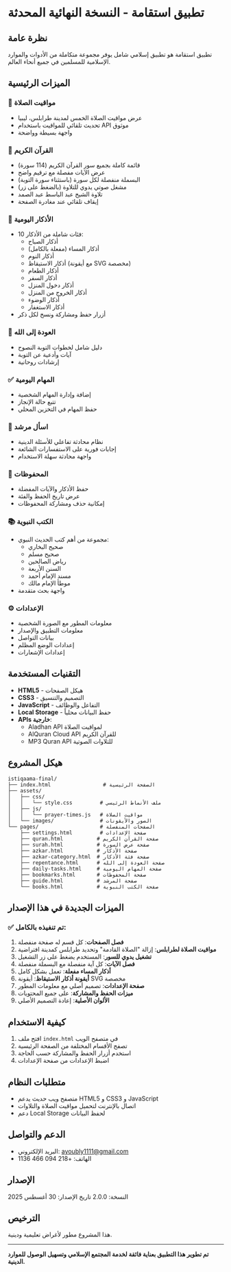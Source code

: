 # تطبيق استقامة - النسخة النهائية المحدثة

## نظرة عامة
تطبيق استقامة هو تطبيق إسلامي شامل يوفر مجموعة متكاملة من الأدوات والموارد الإسلامية للمسلمين في جميع أنحاء العالم.

## الميزات الرئيسية

### 🕌 مواقيت الصلاة
- عرض مواقيت الصلاة الخمس لمدينة طرابلس، ليبيا
- تحديث تلقائي للمواقيت باستخدام API موثوق
- واجهة بسيطة وواضحة

### 📖 القرآن الكريم
- قائمة كاملة بجميع سور القرآن الكريم (114 سورة)
- عرض الآيات مفصلة مع ترقيم واضح
- البسملة منفصلة لكل سورة (باستثناء سورة التوبة)
- مشغل صوتي يدوي للتلاوة (بالضغط على زر)
- تلاوة الشيخ عبد الباسط عبد الصمد
- إيقاف تلقائي عند مغادرة الصفحة

### 🤲 الأذكار اليومية
- 10 فئات شاملة من الأذكار:
  - أذكار الصباح
  - أذكار المساء (مفعلة بالكامل)
  - أذكار النوم
  - أذكار الاستيقاظ (مع أيقونة SVG مخصصة)
  - أذكار الطعام
  - أذكار السفر
  - أذكار دخول المنزل
  - أذكار الخروج من المنزل
  - أذكار الوضوء
  - أذكار الاستغفار
- أزرار حفظ ومشاركة ونسخ لكل ذكر

### 💚 العودة إلى الله
- دليل شامل لخطوات التوبة النصوح
- آيات وأدعية عن التوبة
- إرشادات روحانية

### ✅ المهام اليومية
- إضافة وإدارة المهام الشخصية
- تتبع حالة الإنجاز
- حفظ المهام في التخزين المحلي

### 🤖 اسأل مرشد
- نظام محادثة تفاعلي للأسئلة الدينية
- إجابات فورية على الاستفسارات الشائعة
- واجهة محادثة سهلة الاستخدام

### 🔖 المحفوظات
- حفظ الأذكار والآيات المفضلة
- عرض تاريخ الحفظ والفئة
- إمكانية حذف ومشاركة المحفوظات

### 📚 الكتب النبوية
- مجموعة من أهم كتب الحديث النبوي:
  - صحيح البخاري
  - صحيح مسلم
  - رياض الصالحين
  - السنن الأربعة
  - مسند الإمام أحمد
  - موطأ الإمام مالك
- واجهة بحث متقدمة

### ⚙️ الإعدادات
- معلومات المطور مع الصورة الشخصية
- معلومات التطبيق والإصدار
- بيانات التواصل
- إعدادات الوضع المظلم
- إعدادات الإشعارات

## التقنيات المستخدمة
- **HTML5** - هيكل الصفحات
- **CSS3** - التصميم والتنسيق
- **JavaScript** - التفاعل والوظائف
- **Local Storage** - حفظ البيانات محلياً
- **APIs خارجية**:
  - Aladhan API لمواقيت الصلاة
  - AlQuran Cloud API للقرآن الكريم
  - MP3 Quran API للتلاوات الصوتية

## هيكل المشروع
```
istiqaama-final/
├── index.html                 # الصفحة الرئيسية
├── assets/
│   ├── css/
│   │   └── style.css         # ملف الأنماط الرئيسي
│   ├── js/
│   │   └── prayer-times.js   # مواقيت الصلاة
│   └── images/               # الصور والأيقونات
└── pages/                    # الصفحات المنفصلة
    ├── settings.html         # صفحة الإعدادات
    ├── quran.html           # صفحة القرآن الكريم
    ├── surah.html           # صفحة عرض السورة
    ├── azkar.html           # صفحة الأذكار
    ├── azkar-category.html  # صفحة فئة الأذكار
    ├── repentance.html      # صفحة العودة إلى الله
    ├── daily-tasks.html     # صفحة المهام اليومية
    ├── bookmarks.html       # صفحة المحفوظات
    ├── guide.html           # صفحة المرشد
    └── books.html           # صفحة الكتب النبوية
```

## الميزات الجديدة في هذا الإصدار

### ✅ تم تنفيذه بالكامل:
1. **فصل الصفحات**: كل قسم له صفحة منفصلة
2. **مواقيت الصلاة لطرابلس**: إزالة "الصلاة القادمة" وتحديد طرابلس كمدينة افتراضية
3. **تشغيل يدوي للسور**: المستخدم يضغط على زر التشغيل
4. **فصل الآيات**: كل آية منفصلة مع البسملة منفصلة
5. **أذكار المساء مفعلة**: تعمل بشكل كامل
6. **أيقونة أذكار الاستيقاظ**: أيقونة SVG مخصصة
7. **صفحة الإعدادات**: تصميم أصلي مع معلومات المطور
8. **ميزات الحفظ والمشاركة**: على جميع المحتويات
9. **الألوان الأصلية**: إعادة التصميم الأصلي

## كيفية الاستخدام
1. افتح ملف `index.html` في متصفح الويب
2. تصفح الأقسام المختلفة من الصفحة الرئيسية
3. استخدم أزرار الحفظ والمشاركة حسب الحاجة
4. اضبط الإعدادات من صفحة الإعدادات

## متطلبات النظام
- متصفح ويب حديث يدعم HTML5 و CSS3 و JavaScript
- اتصال بالإنترنت لتحميل مواقيت الصلاة والتلاوات
- دعم Local Storage لحفظ البيانات

## الدعم والتواصل
- البريد الإلكتروني: ayoubly1111@gmail.com
- الهاتف: +218 094 466 1136

## الإصدار
النسخة: 2.0.0
تاريخ الإصدار: 30 أغسطس 2025

## الترخيص
هذا المشروع مطور لأغراض تعليمية ودينية.

---
**تم تطوير هذا التطبيق بعناية فائقة لخدمة المجتمع الإسلامي وتسهيل الوصول للموارد الدينية.**

